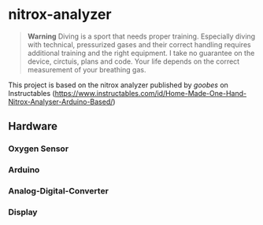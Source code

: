 # nitrox-analyzer

> **Warning** Diving is a sport that needs proper training. Especially diving with technical, pressurized gases and their correct handling requires additional training and the right equipment. I take no guarantee on the device, circtuis, plans and code. Your life depends on the correct measurement of your breathing gas.

This project is based on the nitrox analyzer published by *goobes* on Instructables (https://www.instructables.com/id/Home-Made-One-Hand-Nitrox-Analyser-Arduino-Based/)

## Hardware

### Oxygen Sensor

### Arduino

### Analog-Digital-Converter

### Display
